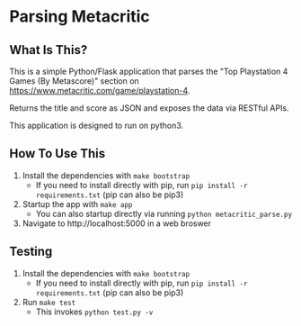 Parsing Metacritic
==============================

What Is This?
-------------
This is a simple Python/Flask application that parses the "Top Playstation 4 Games (By Metascore)" section on https://www.metacritic.com/game/playstation-4.

Returns the title and score as JSON and exposes the data via RESTful APIs.

This application is designed to run on python3.

How To Use This
---------------

1. Install the dependencies with `make bootstrap` 
    * If you need to install directly with pip, run `pip install -r requirements.txt` (pip can also be pip3)
2. Startup the app with `make app`
    * You can also startup directly via running `python metacritic_parse.py`
3. Navigate to http://localhost:5000 in a web broswer

Testing
-------

1. Install the dependencies with `make bootstrap` 
    * If you need to install directly with pip, run `pip install -r requirements.txt` (pip can also be pip3)
2. Run `make test`
    * This invokes `python test.py -v`